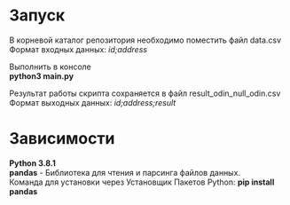 # Запуск
В корневой каталог репозитория необходимо поместить файл data.csv  
Формат входных данных: *id;address*

Выполнить в консоле  
**python3 main.py**

Результат работы скрипта сохраняется в файл result_odin_null_odin.csv  
Формат выходных данных: *id;address;result*

# Зависимости
**Python 3.8.1**  
**pandas** - Библиотека для чтения и парсинга файлов данных.  
Команда для установки через Установщик Пакетов Python: **pip install pandas**

